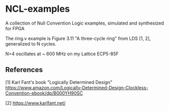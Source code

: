 # NCL-examples
A collection of Null Convention Logic examples, simulated and synthesized for FPGA

The ring.v example is Figure 3.11 "A three-cycle ring" from LDS [1, 2],
generalized to N cycles.

N=4 oscillates at ~ 600 MHz on my Lattice ECP5-85F

## References

[1] Karl Fant's book "Logically Determined Design"
    https://www.amazon.com/Logically-Determined-Design-Clockless-Convention-ebook/dp/B000YH90SC

[2] https://www.karlfant.net/
